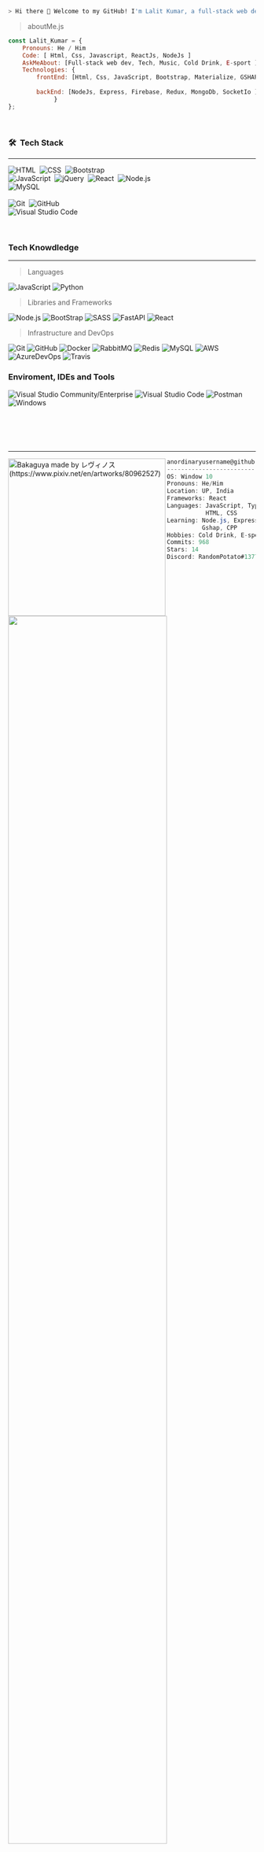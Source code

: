 
```zsh
> Hi there 👋 Welcome to my GitHub! I'm Lalit Kumar, a full-stack web developer.
```

 > aboutMe.js


```javascript
const Lalit_Kumar = {
    Pronouns: He / Him
    Code: [ Html, Css, Javascript, ReactJs, NodeJs ]
    AskMeAbout: [Full-stack web dev, Tech, Music, Cold Drink, E-sport ]
    Technologies: {
        frontEnd: [Html, Css, JavaScript, Bootstrap, Materialize, GSHAP , SASS ]
             
        backEnd: [NodeJs, Express, Firebase, Redux, MongoDb, SocketIo ]
             }
};
```

&nbsp;
### 🛠 &nbsp;Tech Stack
-------------------------


![HTML](https://img.shields.io/badge/-HTML-05122A?style=flat&logo=HTML5)&nbsp;
![CSS](https://img.shields.io/badge/-CSS-05122A?style=flat&logo=CSS3&logoColor=1572B6)&nbsp;
![Bootstrap](https://img.shields.io/badge/-Bootstrap-05122A?style=flat&logo=bootstrap&logoColor=563D7C)
<br />
![JavaScript](https://img.shields.io/badge/-JavaScript-05122A?style=flat&logo=javascript)&nbsp;
![jQuery](https://img.shields.io/badge/-jQuery-05122A?style=flat&logo=jQuery)&nbsp;
![React](https://img.shields.io/badge/-React-05122A?style=flat&logo=react)&nbsp;
![Node.js](https://img.shields.io/badge/-Node.js-05122A?style=flat&logo=node.js)&nbsp;
<br />
![MySQL](https://img.shields.io/badge/-MySQL-05122A?style=flat&logo=MySQL)&nbsp;
<br />
<br />
![Git](https://img.shields.io/badge/-Git-05122A?style=flat&logo=git)&nbsp;
![GitHub](https://img.shields.io/badge/-GitHub-05122A?style=flat&logo=github)&nbsp;
<br />
![Visual Studio Code](https://img.shields.io/badge/-Visual%20Studio%20Code-05122A?style=flat&logo=visual-studio-code&logoColor=007ACC)&nbsp;

 
 &nbsp; 
### Tech Knowdledge
-------------------------


> Languages
 
  ![JavaScript](https://img.shields.io/badge/-JavaScript-333333?style=flat&logo=javascript)
  ![Python](https://img.shields.io/badge/-Python-333333?style=flat&logo=python)


> Libraries and Frameworks

 ![Node.js](https://img.shields.io/badge/-Node.js-333333?style=flat&logo=node.js)
 ![BootStrap](https://img.shields.io/badge/-Bootstrap%20-333333?style=flat&logo=bootstrap)
 ![SASS](https://img.shields.io/badge/-SASS%20-333333?style=flat&logo=SASS)
 ![FastAPI](https://img.shields.io/badge/-FastAPI-333333?style=flat&logo=fastapi)
 ![React](https://img.shields.io/badge/-React%20-333333?style=flat&logo=React)

   
> Infrastructure and DevOps

  ![Git](https://img.shields.io/badge/-Git-333333?style=flat&logo=git)
  ![GitHub](https://img.shields.io/badge/-GitHub-333333?style=flat&logo=github)
  ![Docker](https://img.shields.io/badge/-Docker-333333?style=flat&logo=docker)
  ![RabbitMQ](https://img.shields.io/badge/-RabbitMQ-333333?style=flat&logo=rabbitmq)
  ![Redis](https://img.shields.io/badge/-Redis-333333?style=flat&logo=redis)
  ![MySQL](https://img.shields.io/badge/-MySQL-333333?style=flat&logo=mysql)
  ![AWS](https://img.shields.io/badge/-AWS-333333?style=flat&logo=amazon-aws&logoColor=F90)
  ![AzureDevOps](https://img.shields.io/badge/-Azure%20DevOps-333333?style=flat&logo=azuredevops)
  ![Travis](https://img.shields.io/badge/-TravisCI-333333?style=flat&logo=travisci&logoColor=FFF)

### Enviroment, IDEs and Tools
  ![Visual Studio Community/Enterprise](https://img.shields.io/badge/-Visual%20Studio-333333?style=flat&logo=visual-studio-code&logoColor=7e10cc)
  ![Visual Studio Code](https://img.shields.io/badge/-Visual%20Studio%20Code-333333?style=flat&logo=visual-studio-code&logoColor=007ACC)
  ![Postman](https://img.shields.io/badge/-Postman-333333?style=flat&logo=postman)
  ![Windows](https://img.shields.io/badge/-Windows%2010-333333?style=flat&logo=windows)

</br>


### &nbsp;
-------------------------
<img align="left" src="https://i.redd.it/h7dae4o0uk461.jpg" alt="Bakaguya made by レヴィノス (https://www.pixiv.net/en/artworks/80962527)" width="320" /> 

```csharp
anordinaryusername@github
-------------------------
OS: Window 10
Pronouns: He/Him
Location: UP, India
Frameworks: React
Languages: JavaScript, TypeScript,
           HTML, CSS
Learning: Node.js, Express, SocketIo
          Gshap, CPP
Hobbies: Cold Drink, E-sport, Teck, Music
Commits: 968
Stars: 14
Discord: RandomPotato#1377
```




<img width="80%" alt="" src="./" />
<p align="center"><a href="https://github.com/lalit1211?tab=repositories">Hello Buddy, You can call me Jerry ×͜×. Usually, I change your ideas in to brand.</a></p>

<br />

<p align="center">
Check out my repos ⏫  
</p>
